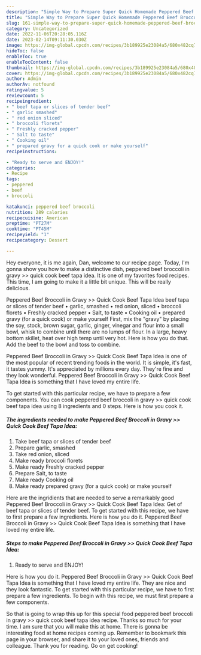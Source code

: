 ```yaml
---
description: "Simple Way to Prepare Super Quick Homemade Peppered Beef Broccoli in Gravy &amp;gt;&amp;gt; Quick Cook Beef Tapa Idea"
title: "Simple Way to Prepare Super Quick Homemade Peppered Beef Broccoli in Gravy &amp;gt;&amp;gt; Quick Cook Beef Tapa Idea"
slug: 161-simple-way-to-prepare-super-quick-homemade-peppered-beef-broccoli-in-gravy-and-gt-and-gt-quick-cook-beef-tapa-idea
category: Uncategorized
date: 2022-11-06T20:28:05.116Z
date: 2023-02-14T09:11:30.030Z
image: https://img-global.cpcdn.com/recipes/3b189925e23084a5/680x482cq70/peppered-beef-broccoli-in-gravy-quick-cook-beef-tapa-idea-recipe-main-photo.jpg
hideToc: false
enableToc: true
enableTocContent: false
thumbnail: https://img-global.cpcdn.com/recipes/3b189925e23084a5/680x482cq70/peppered-beef-broccoli-in-gravy-quick-cook-beef-tapa-idea-recipe-main-photo.jpg
cover: https://img-global.cpcdn.com/recipes/3b189925e23084a5/680x482cq70/peppered-beef-broccoli-in-gravy-quick-cook-beef-tapa-idea-recipe-main-photo.jpg
author: Admin
authorAv: notfound
ratingvalue: 5
reviewcount: 5
recipeingredient:
- " beef tapa or slices of tender beef"
- " garlic smashed"
- " red onion sliced"
- " broccoli florets"
- " Freshly cracked pepper"
- " Salt to taste"
- " Cooking oil"
- " prepared gravy for a quick cook or make yourself"
recipeinstructions:

- "Ready to serve and ENJOY!"
categories:
- Recipe
tags:
- peppered
- beef
- broccoli

katakunci: peppered beef broccoli 
nutrition: 289 calories
recipecuisine: American
preptime: "PT27M"
cooktime: "PT45M"
recipeyield: "1"
recipecategory: Dessert

---
```



Hey everyone, it is me again, Dan, welcome to our recipe page. Today, I'm gonna show you how to make a distinctive dish, peppered beef broccoli in gravy &gt;&gt; quick cook beef tapa idea. It is one of my favorites food recipes. This time, I am going to make it a little bit unique. This will be really delicious.

Peppered Beef Broccoli in Gravy &gt;&gt; Quick Cook Beef Tapa Idea beef tapa or slices of tender beef • garlic, smashed • red onion, sliced • broccoli florets • Freshly cracked pepper • Salt, to taste • Cooking oil • prepared gravy (for a quick cook) or make yourself First, mix the &#34;gravy&#34; by placing the soy, stock, brown sugar, garlic, ginger, vinegar and flour into a small bowl, whisk to combine until there are no lumps of flour. In a large, heavy bottom skillet, heat over high temp until very hot. Here is how you do that. Add the beef to the bowl and toss to combine.

Peppered Beef Broccoli in Gravy &gt;&gt; Quick Cook Beef Tapa Idea is one of the most popular of recent trending foods in the world. It is simple, it's fast, it tastes yummy. It's appreciated by millions every day. They're fine and they look wonderful. Peppered Beef Broccoli in Gravy &gt;&gt; Quick Cook Beef Tapa Idea is something that I have loved my entire life.


To get started with this particular recipe, we have to prepare a few components. You can cook peppered beef broccoli in gravy &gt;&gt; quick cook beef tapa idea using 8 ingredients and 0 steps. Here is how you cook it.

<!--inarticleads1-->

##### The ingredients needed to make Peppered Beef Broccoli in Gravy &gt;&gt; Quick Cook Beef Tapa Idea:

1. Take  beef tapa or slices of tender beef
1. Prepare  garlic, smashed
1. Take  red onion, sliced
1. Make ready  broccoli florets
1. Make ready  Freshly cracked pepper
1. Prepare  Salt, to taste
1. Make ready  Cooking oil
1. Make ready  prepared gravy (for a quick cook) or make yourself


Here are the ingridients that are needed to serve a remarkably good Peppered Beef Broccoli in Gravy &gt;&gt; Quick Cook Beef Tapa Idea: Get of beef tapa or slices of tender beef. To get started with this recipe, we have to first prepare a few ingredients. Here is how you do it. Peppered Beef Broccoli in Gravy &gt;&gt; Quick Cook Beef Tapa Idea is something that I have loved my entire life. 

<!--inarticleads2-->

##### Steps to make Peppered Beef Broccoli in Gravy &gt;&gt; Quick Cook Beef Tapa Idea:


1. Ready to serve and ENJOY!

Here is how you do it. Peppered Beef Broccoli in Gravy &gt;&gt; Quick Cook Beef Tapa Idea is something that I have loved my entire life. They are nice and they look fantastic. To get started with this particular recipe, we have to first prepare a few ingredients. To begin with this recipe, we must first prepare a few components. 

So that is going to wrap this up for this special food peppered beef broccoli in gravy &gt;&gt; quick cook beef tapa idea recipe. Thanks so much for your time. I am sure that you will make this at home. There is gonna be interesting food at home recipes coming up. Remember to bookmark this page in your browser, and share it to your loved ones, friends and colleague. Thank you for reading. Go on get cooking!
